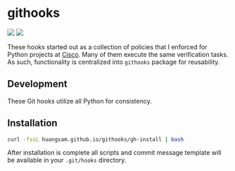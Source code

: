 # githooks

![](https://img.shields.io/circleci/build/github/huangsam/githooks)
![](https://img.shields.io/github/license/huangsam/githooks)

These hooks started out as a collection of policies that I enforced for Python
projects at [Cisco](https://www.cisco.com/). Many of them execute the
same verification tasks. As such, functionality is centralized into `githooks`
package for reusability.

## Development

These Git hooks utilize all Python for consistency.

## Installation

```bash
curl -fssL huangsam.github.io/githooks/gh-install | bash
```

After installation is complete all scripts and commit message template will
be available in your `.git/hooks` directory.
